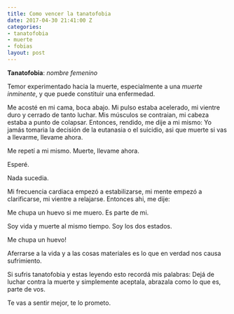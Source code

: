 ```yaml
---
title: Como vencer la tanatofobia
date: 2017-04-30 21:41:00 Z
categories:
- tanatofobia
- muerte
- fobias
layout: post
---
```


**Tanatofobia**:
*nombre femenino*

Temor experimentado hacia la muerte, especialmente a una *muerte inminente*, y que puede constituir una enfermedad.

Me acosté en mi cama, boca abajo. Mi pulso estaba acelerado, mi vientre duro y cerrado de tanto luchar.
Mis músculos se contraian, mi cabeza estaba a punto de colapsar.
Entonces, rendido, me dije a mi mismo: Yo jamás tomaria la decisión de la eutanasia o el suicidio, asi que muerte si vas a llevarme, llevame ahora.

Me repetí a mi mismo. Muerte, llevame ahora.

Esperé.

Nada sucedia.

Mi frecuencia cardiaca empezó a estabilizarse, mi mente empezó a clarificarse, mi vientre a relajarse. Entonces ahi, me dije:

Me chupa un huevo si me muero. Es parte de mi.

Soy vida y muerte al mismo tiempo. Soy los dos estados.

Me chupa un huevo!

Aferrarse a la vida y a las cosas materiales es lo que en verdad nos causa sufrimiento.

Si sufris tanatofobia y estas leyendo esto recordá mis palabras: Dejá de luchar contra la muerte y simplemente aceptala, abrazala como lo que es, parte de vos.

Te vas a sentir mejor, te lo prometo.
